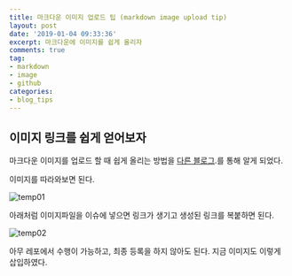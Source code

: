 ```yaml
---
title: 마크다운 이미지 업로드 팁 (markdown image upload tip)
layout: post
date: '2019-01-04 09:33:36'
excerpt: 마크다운에 이미지를 쉽게 올리자
comments: true
tag:
- markdown
- image
- github
categories:
- blog_tips
---
```


## 이미지 링크를 쉽게 얻어보자

마크다운 이미지를 업로드 할 때 쉽게 올리는 방법을 [다른 블로그](https://ahribori.com/article/5a03bcfd6c9eef13d882e29a).를 통해 알게 되었다.

이미지를 따라와보면 된다.

![temp01](https://user-images.githubusercontent.com/26134358/50690613-5088c400-1071-11e9-8381-6d8eabfc4136.png)


아래처럼 이미지파일을 이슈에 넣으면 링크가 생기고 생성된 링크를 복붙하면 된다.


![temp02](https://user-images.githubusercontent.com/26134358/50690730-c0974a00-1071-11e9-8e75-eb83b93fb615.png)

아무 레포에서 수행이 가능하고, 최종 등록을 하지 않아도 된다.
지금 이미지도 이렇게 삽입하였다.

